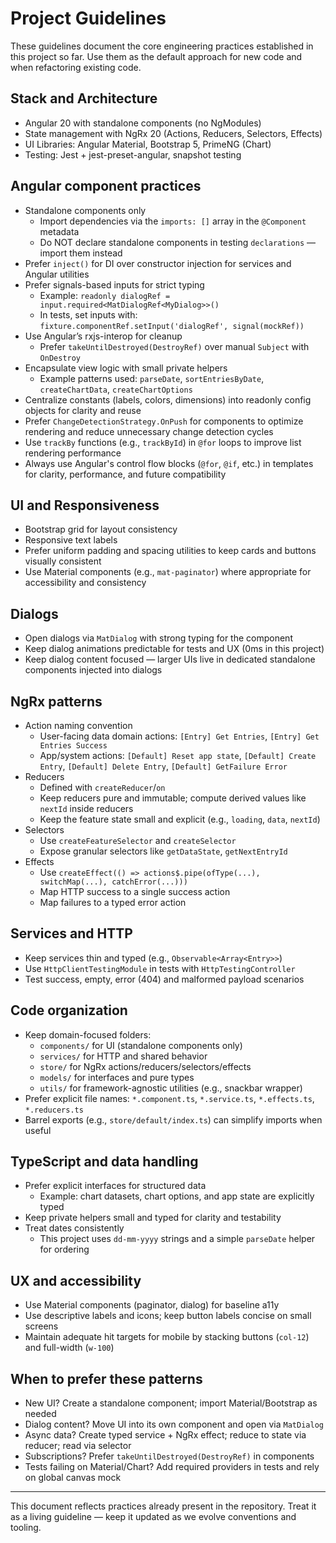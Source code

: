 # Project Guidelines

These guidelines document the core engineering practices established in this project so far. Use them as the default approach for new code and when refactoring existing code.

## Stack and Architecture

- Angular 20 with standalone components (no NgModules)
- State management with NgRx 20 (Actions, Reducers, Selectors, Effects)
- UI Libraries: Angular Material, Bootstrap 5, PrimeNG (Chart)
- Testing: Jest + jest-preset-angular, snapshot testing

## Angular component practices

- Standalone components only
  - Import dependencies via the `imports: []` array in the `@Component` metadata
  - Do NOT declare standalone components in testing `declarations` — import them instead
- Prefer `inject()` for DI over constructor injection for services and Angular utilities
- Prefer signals-based inputs for strict typing
  - Example: `readonly dialogRef = input.required<MatDialogRef<MyDialog>>()`
  - In tests, set inputs with: `fixture.componentRef.setInput('dialogRef', signal(mockRef))`
- Use Angular’s rxjs-interop for cleanup
  - Prefer `takeUntilDestroyed(DestroyRef)` over manual `Subject` with `OnDestroy`
- Encapsulate view logic with small private helpers
  - Example patterns used: `parseDate`, `sortEntriesByDate`, `createChartData`, `createChartOptions`
- Centralize constants (labels, colors, dimensions) into readonly config objects for clarity and reuse
- Prefer `ChangeDetectionStrategy.OnPush` for components to optimize rendering and reduce unnecessary change detection cycles
- Use `trackBy` functions (e.g., `trackById`) in `@for` loops to improve list rendering performance
- Always use Angular's control flow blocks (`@for`, `@if`, etc.) in templates for clarity, performance, and future compatibility

## UI and Responsiveness

- Bootstrap grid for layout consistency
- Responsive text labels
- Prefer uniform padding and spacing utilities to keep cards and buttons visually consistent
- Use Material components (e.g., `mat-paginator`) where appropriate for accessibility and consistency

## Dialogs

- Open dialogs via `MatDialog` with strong typing for the component
- Keep dialog animations predictable for tests and UX (0ms in this project)
- Keep dialog content focused — larger UIs live in dedicated standalone components injected into dialogs

## NgRx patterns

- Action naming convention
  - User-facing data domain actions: `[Entry] Get Entries`, `[Entry] Get Entries Success`
  - App/system actions: `[Default] Reset app state`, `[Default] Create Entry`, `[Default] Delete Entry`, `[Default] GetFailure Error`
- Reducers
  - Defined with `createReducer`/`on`
  - Keep reducers pure and immutable; compute derived values like `nextId` inside reducers
  - Keep the feature state small and explicit (e.g., `loading`, `data`, `nextId`)
- Selectors
  - Use `createFeatureSelector` and `createSelector`
  - Expose granular selectors like `getDataState`, `getNextEntryId`
- Effects
  - Use `createEffect(() => actions$.pipe(ofType(...), switchMap(...), catchError(...)))`
  - Map HTTP success to a single success action
  - Map failures to a typed error action

## Services and HTTP

- Keep services thin and typed (e.g., `Observable<Array<Entry>>`)
- Use `HttpClientTestingModule` in tests with `HttpTestingController`
- Test success, empty, error (404) and malformed payload scenarios

## Code organization

- Keep domain-focused folders:
  - `components/` for UI (standalone components only)
  - `services/` for HTTP and shared behavior
  - `store/` for NgRx actions/reducers/selectors/effects
  - `models/` for interfaces and pure types
  - `utils/` for framework-agnostic utilities (e.g., snackbar wrapper)
- Prefer explicit file names: `*.component.ts`, `*.service.ts`, `*.effects.ts`, `*.reducers.ts`
- Barrel exports (e.g., `store/default/index.ts`) can simplify imports when useful

## TypeScript and data handling

- Prefer explicit interfaces for structured data
  - Example: chart datasets, chart options, and app state are explicitly typed
- Keep private helpers small and typed for clarity and testability
- Treat dates consistently
  - This project uses `dd-mm-yyyy` strings and a simple `parseDate` helper for ordering

## UX and accessibility

- Use Material components (paginator, dialog) for baseline a11y
- Use descriptive labels and icons; keep button labels concise on small screens
- Maintain adequate hit targets for mobile by stacking buttons (`col-12`) and full-width (`w-100`)

## When to prefer these patterns

- New UI? Create a standalone component; import Material/Bootstrap as needed
- Dialog content? Move UI into its own component and open via `MatDialog`
- Async data? Create typed service + NgRx effect; reduce to state via reducer; read via selector
- Subscriptions? Prefer `takeUntilDestroyed(DestroyRef)` in components
- Tests failing on Material/Chart? Add required providers in tests and rely on global canvas mock

---

This document reflects practices already present in the repository. Treat it as a living guideline — keep it updated as we evolve conventions and tooling.

